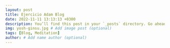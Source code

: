 ```yaml
---
layout: post
title: Ejercicio Adam Blog
date: 2022-11-11 13:13:13 +0300
description: You’ll find this post in your `_posts` directory. Go ahead and edit it and re-build the site to see your changes. # Add post description (optional)
img: yosh-ginsu.jpg # Add image post (optional)
tags: [Blog, Meditation]
author: # Add name author (optional)
---
```

